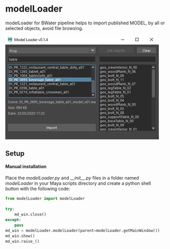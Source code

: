 # modelLoader
modelLoader for BWater pipeline helps to import published MODEL, by all or selected objects, avoid file browsing.

<img src="https://github.com/AlbertoGZ-dev/modelLoader/blob/master/documentation/modelLoader.JPG"></img>

## Setup

#### Manual installation

Place the *modelLoader.py* and *\_\_init\_\_.py* files in a folder named *modelLoader* in your Maya scripts directory and create a python shell button with the following code:

```python
from modelLoader import modelLoader

try:
    md_win.close()
except:
    pass
md_win = modelLoader.modelLoader(parent=modelLoader.getMainWindow())
md_win.show()
md_win.raise_()
```
